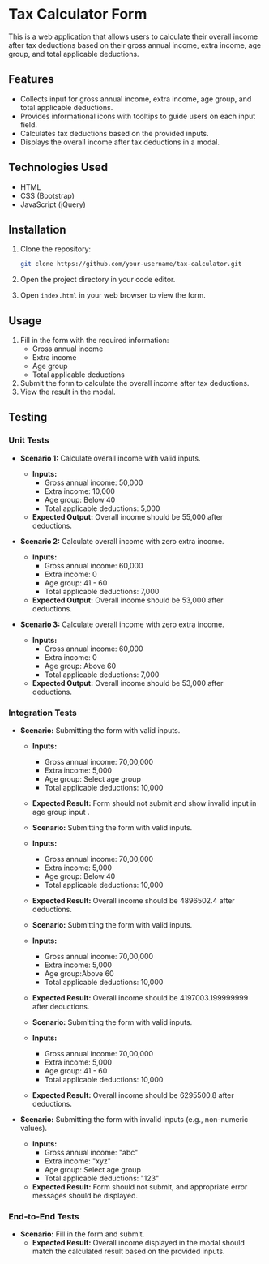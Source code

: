 # Tax Calculator Form

This is a web application that allows users to calculate their overall income after tax deductions based on their gross annual income, extra income, age group, and total applicable deductions.

## Features

- Collects input for gross annual income, extra income, age group, and total applicable deductions.
- Provides informational icons with tooltips to guide users on each input field.
- Calculates tax deductions based on the provided inputs.
- Displays the overall income after tax deductions in a modal.

## Technologies Used

- HTML
- CSS (Bootstrap)
- JavaScript (jQuery)

## Installation

1. Clone the repository:

    ```bash
    git clone https://github.com/your-username/tax-calculator.git
    ```

2. Open the project directory in your code editor.
3. Open `index.html` in your web browser to view the form.

## Usage

1. Fill in the form with the required information:
   - Gross annual income
   - Extra income
   - Age group
   - Total applicable deductions
2. Submit the form to calculate the overall income after tax deductions.
3. View the result in the modal.



## Testing

### Unit Tests

- **Scenario 1:** Calculate overall income with valid inputs.
  - **Inputs:** 
    - Gross annual income: 50,000
    - Extra income: 10,000
    - Age group: Below 40
    - Total applicable deductions: 5,000
  - **Expected Output:** Overall income should be 55,000 after deductions.

- **Scenario 2:** Calculate overall income with zero extra income.
  - **Inputs:** 
    - Gross annual income: 60,000
    - Extra income: 0
    - Age group: 41 - 60
    - Total applicable deductions: 7,000
  - **Expected Output:** Overall income should be 53,000 after deductions.

- **Scenario 3:** Calculate overall income with zero extra income.
  - **Inputs:** 
    - Gross annual income: 60,000
    - Extra income: 0
    - Age group: Above 60
    - Total applicable deductions: 7,000
  - **Expected Output:** Overall income should be 53,000 after deductions.

### Integration Tests

- **Scenario:** Submitting the form with valid inputs.
  - **Inputs:** 
    - Gross annual income: 70,00,000
    - Extra income: 5,000
    - Age group: Select age group
    - Total applicable deductions: 10,000
  - **Expected Result:** Form should not submit and show invalid input in age group input .

  - **Scenario:** Submitting the form with valid inputs.
  - **Inputs:** 
    - Gross annual income: 70,00,000
    - Extra income: 5,000
    - Age group: Below 40
    - Total applicable deductions: 10,000
  - **Expected Result:** Overall income should be 4896502.4 after deductions.
  
  - **Scenario:** Submitting the form with valid inputs.
  - **Inputs:** 
    - Gross annual income: 70,00,000
    - Extra income: 5,000
    - Age group:Above 60
    - Total applicable deductions: 10,000
  - **Expected Result:** Overall income should be 4197003.199999999 after deductions.

   - **Scenario:** Submitting the form with valid inputs.
  - **Inputs:** 
    - Gross annual income: 70,00,000
    - Extra income: 5,000
    - Age group: 41 - 60
    - Total applicable deductions: 10,000
  - **Expected Result:** Overall income should be 6295500.8 after deductions.

- **Scenario:** Submitting the form with invalid inputs (e.g., non-numeric values).
  - **Inputs:** 
    - Gross annual income: "abc"
    - Extra income: "xyz"
    - Age group: Select age group
    - Total applicable deductions: "123"
  - **Expected Result:** Form should not submit, and appropriate error messages should be displayed.

### End-to-End Tests

- **Scenario:** Fill in the form and submit.
  - **Expected Result:** Overall income displayed in the modal should match the calculated result based on the provided inputs.
